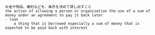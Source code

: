 
    お金や物品、権利などを、条件を決めて貸し出すこと
    the action of allowing a person or organization the use of a sum of money under an agreement to pay it back later
    - loan
        a thing that is borrowed especially a sum of money that is expected to be paid back with interest